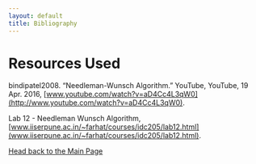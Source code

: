```yaml
---
layout: default
title: Bibliography
---
```

# Resources Used



bindipatel2008. “Needleman-Wunsch Algorithm.” YouTube, YouTube, 19 Apr. 2016, [www.youtube.com/watch?v=aD4Cc4L3qW0](http://www.youtube.com/watch?v=aD4Cc4L3qW0).

Lab 12 - Needleman Wunsch Algorithm, [www.iiserpune.ac.in/~farhat/courses/idc205/lab12.html](www.iiserpune.ac.in/~farhat/courses/idc205/lab12.html).

[Head back to the Main Page](https://jsebcort.github.io/NeedlemanWunsch/)
